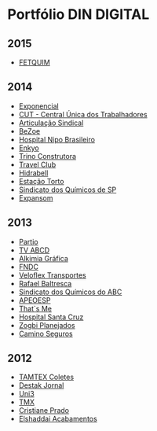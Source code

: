Portfólio DIN DIGITAL
=========
2015
---------
- [FETQUIM](http://fetquim.org.br/)

2014
---------
- [Exponencial](http://www.exponencial.com.br/)
- [CUT - Central Única dos Trabalhadores](http://cut.org.br/)
- [Articulação Sindical](http://artsind.com.br/)
- [BeZoe](http://bezoe.zoefilms.com)
- [Hospital Nipo Brasileiro](http://hospitalnipo.org.br/)
- [Enkyo](http://enkyo.org.br/)
- [Trino Construtora](http://trinoconstrutora.com.br/)
- [Travel Club](http://travelclub.tur.br/)
- [Hidrabell](http://hidrabell.com.br/)
- [Estação Torto](http://estacaotorto.com/)
- [Sindicato dos Químicos de SP](http://www.quimicosp.org.br/)
- [Expansom](http://expansom.com.br/)

2013
---------
- [Partio](http://partio.org.br/)
- [TV ABCD](http://www.tvabcd.com.br/)
- [Alkimia Gráfica](http://alkimiagrafica.com.br/)
- [FNDC](http://fndc.org.br/)
- [Veloflex Transportes](http://veloflextransportes.com.br)
- [Rafael Baltresca](http://rafaelbaltresca.com.br/)
- [Sindicato dos Químicos do ABC](http://quimicosabc.org.br/)
- [APEOESP](http://www.apeoesp.org.br/)
- [That`s Me](http://thatsme.com.br/atores/home/)
- [Hospital Santa Cruz](http://www.hospitalsantacruz.com.br/)
- [Zogbi Planejados](http://zogbiplanejados.com.br/)
- [Camino Seguros](http://www.caminoseguros.com.br/)

2012
---------
- [TAMTEX Coletes](http://tamtexcoletes.com.br/)
- [Destak Jornal](http://www.destakjornal.com.br/)
- [Uni3](http://www.uni3vision.com.br/)
- [TMX](http://www.tmx.com.br/)
- [Cristiane Prado](http://www.cristianeprado.arq.br/)
- [Elshaddai Acabamentos](http://elshaddaiacabamentos.com.br/)
